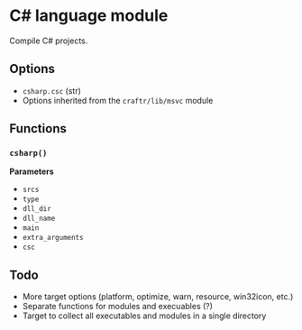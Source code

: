 # C# language module

Compile C# projects.

## Options

* `csharp.csc` (str)
* Options inherited from the `craftr/lib/msvc` module

## Functions

### `csharp()`

__Parameters__

* `srcs`
* `type`
* `dll_dir`
* `dll_name`
* `main`
* `extra_arguments`
* `csc`

## Todo

* More target options (platform, optimize, warn, resource,
  win32icon, etc.)
* Separate functions for modules and execuables (?)
* Target to collect all executables and modules in a single
  directory
